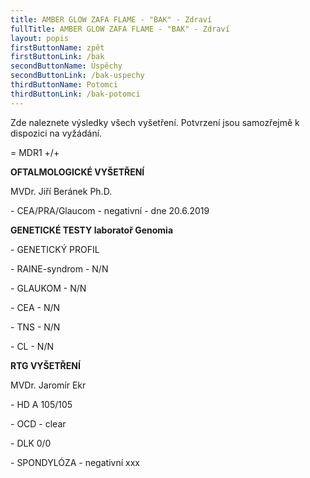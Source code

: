 ```yaml
---
title: AMBER GLOW ZAFA FLAME - "BAK" - Zdraví
fullTitle: AMBER GLOW ZAFA FLAME - "BAK" - Zdraví
layout: popis
firstButtonName: zpět
firstButtonLink: /bak
secondButtonName: Úspěchy
secondButtonLink: /bak-uspechy
thirdButtonName: Potomci
thirdButtonLink: /bak-potomci
---
```

Zde naleznete výsledky všech vyšetření. Potvrzení jsou samozřejmě k dispozici na vyžádání.

\= MDR1 +/+

**OFTALMOLOGICKÉ VYŠETŘENÍ**

MVDr. Jiří Beránek Ph.D. 

\- CEA/PRA/Glaucom - negativní - dne 20.6.2019

**GENETICKÉ TESTY laboratoř Genomia**

\- GENETICKÝ PROFIL

\- RAINE-syndrom - N/N

\- GLAUKOM - N/N

\- CEA - N/N

\- TNS - N/N

\- CL - N/N  

**RTG VYŠETŘENÍ**

MVDr. Jaromír Ekr

\- HD A 105/105

\- OCD -  clear

\- DLK 0/0

\- SPONDYLÓZA - negativní xxx
